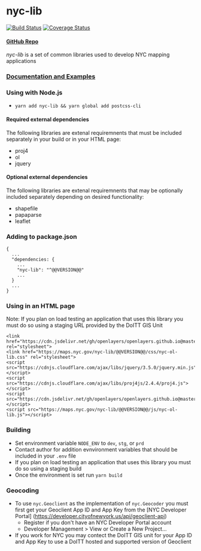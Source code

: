 # nyc-lib

[![Build Status](https://travis-ci.org/timkeane/nyc-lib.svg?branch=master)](https://travis-ci.org/timkeane/nyc-lib) [![Coverage Status](https://coveralls.io/repos/github/timkeane/nyc-lib/badge.svg?branch=master)](https://coveralls.io/github/timkeane/nyc-lib?branch=master) 
#### [GitHub Repo](https://github.com/timkeane/nyc-lib)

*nyc-lib* is a set of common libraries used to develop NYC mapping applications

### [Documentation and Examples](https://maps.nyc.gov/nyc-lib/)

### Using with Node.js

* `yarn add nyc-lib && yarn global add postcss-cli`

#### Required external dependencies

The following libraries are extenal requiremnents that must be included separately in your build or in your HTML page:
* proj4
* ol
* jquery

#### Optional external dependencies 

The following libraries are extenal requiremnents that may be optionally included separately depending on desired functionality:
* shapefile
* papaparse
* leaflet

### Adding to package.json

```
{
  ...
  "dependencies: {
    ...
    "nyc-lib": "^@@VERSION@@"
    ...
  }
  ...
}
```

### Using in an HTML page

Note: If you plan on load testing an application that uses this library you must do so using a staging URL provided by the DoITT GIS Unit 

```
<link href="https://cdn.jsdelivr.net/gh/openlayers/openlayers.github.io@master/en/v6.5.0/css/ol.css" rel="stylesheet">
<link href="https://maps.nyc.gov/nyc-lib/@@VERSION@@/css/nyc-ol-lib.css" rel="stylesheet">
<script src="https://cdnjs.cloudflare.com/ajax/libs/jquery/3.5.0/jquery.min.js"></script>
<script src="https://cdnjs.cloudflare.com/ajax/libs/proj4js/2.4.4/proj4.js"></script>
<script src="https://cdn.jsdelivr.net/gh/openlayers/openlayers.github.io@master/en/v6.5.0/build/ol.js"></script>
<script src="https://maps.nyc.gov/nyc-lib/@@VERSION@@/js/nyc-ol-lib.js"></script>
```

### Building

* Set environment variable `NODE_ENV` to `dev`, `stg`, or `prd`
* Contact author for addition evnvironment variables that should be included in your `.env` file
* If you plan on load testing an application that uses this library you must do so using a staging build
* Once the environment is set run `yarn build`

### Geocoding

* To use `nyc.Geoclient` as the implementation of `nyc.Geocoder` you must first get your Geoclient App ID and App Key from the [NYC Developer Portal] (https://developer.cityofnewyork.us/api/geoclient-api)
  * Register if you don't have an NYC Developer Portal account
  * Developer Management > View or Create a New Project...
* If you work for NYC you may contect the DoITT GIS unit for your App ID and App Key to use a DoITT hosted and supported version of Geoclient
